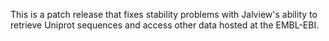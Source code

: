 This is a patch release that fixes stability problems with Jalview's ability to retrieve Uniprot sequences and access other data hosted at the EMBL-EBI.
